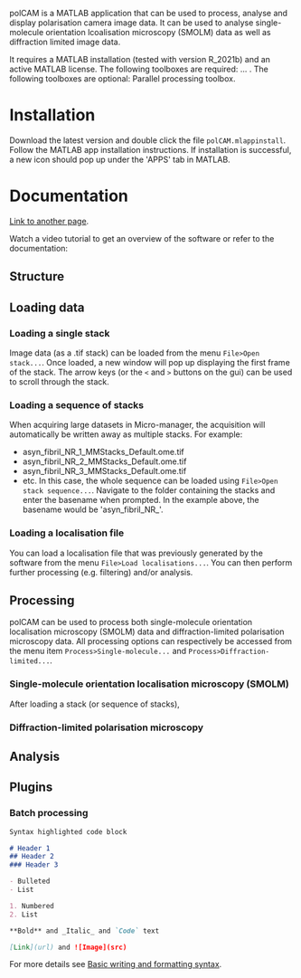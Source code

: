 polCAM is a MATLAB application that can be used to process, analyse and display polarisation camera image data. It can be used to analyse single-molecule orientation lcoalisation microscopy (SMOLM) data as well as diffraction limited image data.

It requires a MATLAB installation (tested with version R_2021b) and an active MATLAB license. The following toolboxes are required: ... . The following toolboxes are optional: Parallel processing toolbox.


# Installation

Download the latest version and double click the file `polCAM.mlappinstall`. Follow the MATLAB app installation instructions. If installation is successful, a new icon should pop up under the 'APPS' tab in MATLAB.

# Documentation

[Link to another page](./documentation.html).

Watch a video tutorial to get an overview of the software or refer to the documentation:

## Structure

## Loading data

### Loading a single stack
Image data (as a .tif stack) can be loaded from the menu `File>Open stack...`. Once loaded, a new window will pop up displaying the first frame of the stack. The arrow keys (or the `<` and `>` buttons on the gui) can be used to scroll through the stack.

### Loading a sequence of stacks
When acquiring large datasets in Micro-manager, the acquisition will automatically be written away as multiple stacks. For example:
- asyn_fibril_NR_1_MMStacks_Default.ome.tif
- asyn_fibril_NR_2_MMStacks_Default.ome.tif
- asyn_fibril_NR_3_MMStacks_Default.ome.tif
- etc.
In this case, the whole sequence can be loaded using `File>Open stack sequence...`. Navigate to the folder containing the stacks and enter the basename when prompted. In the example above, the basename would be 'asyn_fibril_NR_'. 

### Loading a localisation file
You can load a localisation file that was previously generated by the software from the menu `File>Load localisations...`. You can then perform further processing (e.g. filtering) and/or analysis.

## Processing
polCAM can be used to process both single-molecule orientation localisation microscopy (SMOLM) data and diffraction-limited polarisation microscopy data. All processing options can respectively be accessed from the menu item `Process>Single-molecule...` and `Process>Diffraction-limited...`.

### Single-molecule orientation localisation microscopy (SMOLM)
After loading a stack (or sequence of stacks), 

### Diffraction-limited polarisation microscopy

## Analysis

## Plugins
### Batch processing




```markdown
Syntax highlighted code block

# Header 1
## Header 2
### Header 3

- Bulleted
- List

1. Numbered
2. List

**Bold** and _Italic_ and `Code` text

[Link](url) and ![Image](src)
```

For more details see [Basic writing and formatting syntax](https://docs.github.com/en/github/writing-on-github/getting-started-with-writing-and-formatting-on-github/basic-writing-and-formatting-syntax).
